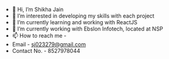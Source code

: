 - 👋 Hi, I’m Shikha Jain
- 👀 I’m interested in developing my skills with each project
- 🌱 I’m currently learning and working with ReactJS
- 💞️ I’m currently working with Ebslon Infotech, located at NSP
- 📫 How to reach me -
- Email - sj023279@gmail.com
- Contact No. - 8527978044

<!---
Shikha115/Shikha115 is a ✨ special ✨ repository because its `README.md` (this file) appears on your GitHub profile.
You can click the Preview link to take a look at your changes.
--->
